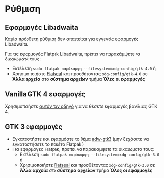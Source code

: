 # Ρύθμιση

## Εφαρμογές Libadwaita

Καμία πρόσθετη ρύθμιση δεν απαιτείται για εγγενείς εφαρμογές Libadwaita.

Για τις εφαρμογές Flatpak Libadwaita, πρέπει να παρακάμψετε τα δικαιώματά τους:

- Εκτέλεση `sudo flatpak παράκαμψη --filesystem=xdg-config/gtk-4.0` ή
- Χρησιμοποιήστε [Flatseal](https://github.com/tchx84/Flatseal) και προσθέτοντας `xdg-config/gtk-4.0` σε **Άλλα αρχεία** στο **σύστημα αρχείων** τμήμα **Όλες οι εφαρμογές**

## Vanilla GTK 4 εφαρμογές

Χρησιμοποιήστε [αυτόν τον οδηγό](https://github.com/lassekongo83/adw-gtk3/blob/main/gtk4.md) για να θέσετε εφαρμογές βανίλιας GTK 4.

## GTK 3 εφαρμογές

- Εγκαταστήστε και εφαρμόστε το θέμα [adw-gtk3](https://github.com/lassekongo83/adw-gtk3#readme) (μην ξεχάσετε να εγκαταστήσετε το πακέτο Flatpak!)
- Για εφαρμογές Flatpak, πρέπει να παρακάμψετε τα δικαιώματά τους:
  - Εκτέλεση `sudo flatpak παράκαμψη --filesystem=xdg-config/gtk-3.0` ή
  - Χρησιμοποιήστε [Flatseal](https://github.com/tchx84/Flatseal) και προσθέτοντας `xdg-config/gtk-3.0` σε **Άλλα αρχεία** στο **σύστημα αρχείων** τμήμα **Όλες οι εφαρμογές**
